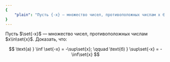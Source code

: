 ```yaml
---
{
    "plain": "Пусть {-x} — множество чисел, противоположных числам x ∈ X. Доказать, что а) inf {-x} = -sup{x}; б) sup{-x} = -inf{x}."
}
---
```


Пусть $\set{-x}$ — множество чисел, противоположных числам $x\in\set{x}$. Доказать, что:

$$ \text{а) } \inf \set{-x} = -\sup\set{x}; \qquad \text{б) } \sup\set{-x} = -\inf\set{x} $$